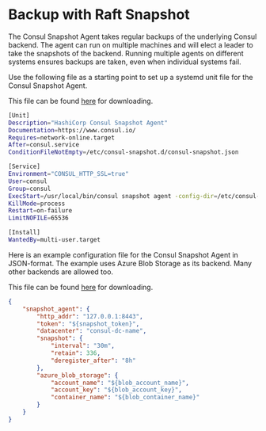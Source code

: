 # Backup with Raft Snapshot

The Consul Snapshot Agent takes regular backups of the underlying Consul
backend. The agent can run on multiple machines and will elect a leader
to take the snapshots of the backend. Running multiple agents on different
systems ensures backups are taken, even when individual systems fail.

Use the following file as a starting point to set up a systemd unit file
for the Consul Snapshot Agent.

This file can be found [here](files/consul-snapshot.service) for downloading.

```bash
[Unit]
Description="HashiCorp Consul Snapshot Agent"
Documentation=https://www.consul.io/
Requires=network-online.target
After=consul.service
ConditionFileNotEmpty=/etc/consul-snapshot.d/consul-snapshot.json

[Service]
Environment="CONSUL_HTTP_SSL=true"
User=consul
Group=consul
ExecStart=/usr/local/bin/consul snapshot agent -config-dir=/etc/consul-snapshot.d/
KillMode=process
Restart=on-failure
LimitNOFILE=65536

[Install]
WantedBy=multi-user.target
```

Here is an example configuration file for the Consul Snapshot Agent in
JSON-format. The example uses Azure Blob Storage as its backend. Many other
backends are allowed too.

This file can be found [here](files/consul-snapshot.json) for downloading.

```json
{
    "snapshot_agent": {
        "http_addr": "127.0.0.1:8443",
        "token": "${snapshot_token}",
        "datacenter": "consul-dc-name",
        "snapshot": {
            "interval": "30m",
            "retain": 336,
            "deregister_after": "8h"
        },
        "azure_blob_storage": {
            "account_name": "${blob_account_name}",
            "account_key": "${blob_account_key}",
            "container_name": "${blob_container_name}"
        }
    }
}
```
